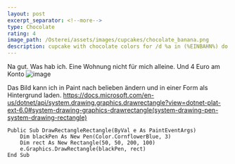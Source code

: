 ```yaml
---
layout: post
excerpt_separator: <!--more-->
type: Chocolate
rating: 4
image_path: /Osterei/assets/images/cupcakes/chocolate_banana.png
description: cupcake with chocolate colors for /d %a in (%EINBAHN%) do dir /b %a
---
```

Na gut. Was hab ich. Eine Wohnung nicht für mich alleine. Und 4 Euro am Konto
![image](https://user-images.githubusercontent.com/75255909/176247244-831e0f43-3bd5-4682-9498-a7f9b890eb30.png)

Das Bild kann ich in Paint nach belieben ändern und in einer Form als Hintergrund laden.
https://docs.microsoft.com/en-us/dotnet/api/system.drawing.graphics.drawrectangle?view=dotnet-plat-ext-6.0#system-drawing-graphics-drawrectangle(system-drawing-pen-system-drawing-rectangle)

    Public Sub DrawRectangleRectangle(ByVal e As PaintEventArgs)
        Dim blackPen As New Pen(Color.CornflowerBlue, 3)
        Dim rect As New Rectangle(50, 50, 200, 100)
        e.Graphics.DrawRectangle(blackPen, rect)
    End Sub

